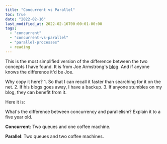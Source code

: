 ```yaml
---
title: "Concurrent vs Parallel"
toc: true
date: "2022-02-16"
last_modified_at: 2022-02-16T00:00:01-00:00
tags: 
  - "concurrent"
  - "concurrent-vs-parallel"
  - "parallel-processes"
  - reading
---
```


This is the most simplified version of the difference between the two concepts I have found. It is from Joe Armstrong's [blog](https://joearms.github.io/#2013-04-05%20Concurrent%20and%20Parallel%20Programming). And if anyone knows the difference it'd be Joe.

Why copy it here? 1. So that I can recall it faster than searching for it on the net. 2. If his blogs goes away, I have a backup. 3. If anyone stumbles on my blog, they can benefit from it.

Here it is:

What's the difference between concurrency and parallelism? Explain it to a five year old.

**Concurrent**: Two queues and one coffee machine.

**Parallel**: Two queues and two coffee machines.
